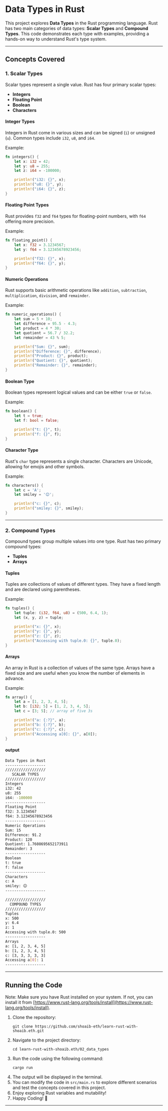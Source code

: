 # Data Types in Rust

This project explores **Data Types** in the Rust programming language. Rust has two main categories of data types: **Scalar Types** and **Compound Types**. This code demonstrates each type with examples, providing a hands-on way to understand Rust's type system.

---

## Concepts Covered

### 1. Scalar Types

Scalar types represent a single value. Rust has four primary scalar types:
- **Integers**
- **Floating Point**
- **Boolean**
- **Characters**

#### Integer Types

Integers in Rust come in various sizes and can be signed (`i`) or unsigned (`u`). Common types include `i32`, `u8`, and `i64`.

Example:
```rust
fn integers() {
    let x: i32 = 42;
    let y: u8 = 255;
    let z: i64 = -100000;

    println!("i32: {}", x);
    println!("u8: {}", y);
    println!("i64: {}", z);
}
```

#### Floating Point Types
Rust provides `f32` and `f64` types for floating-point numbers, with `f64` offering more precision. 

Example:
```rust
fn floating_point() {
    let x: f32 = 3.1234567;
    let y: f64 = 3.12345678923456;

    println!("f32: {}", x);
    println!("f64: {}", y);
}
```

#### Numeric Operations
Rust supports basic arithmetic operations like `addition`, `subtraction`, `multiplication`, `division`, and `remainder`.

Example:
```rust
fn numeric_operations() {
    let sum = 5 + 10;
    let difference = 95.5 - 4.3;
    let product = 4 * 30;
    let quotient = 56.7 / 32.2;
    let remainder = 43 % 5;

    println!("Sum: {}", sum);
    println!("Difference: {}", difference);
    println!("Product: {}", product);
    println!("Quotient: {}", quotient);
    println!("Remainder: {}", remainder);
}
```

#### Boolean Type

Boolean types represent logical values and can be either `true` or `false`.

Example:
```rust
fn boolean() {
    let t = true;
    let f: bool = false;

    println!("t: {}", t);
    println!("f: {}", f);
}
```

#### Character Type

Rust's `char` type represents a single character. Characters are Unicode, allowing for emojis and other symbols.

Example:
```rust
fn characters() {
    let c = 'A';
    let smiley = '😊';

    println!("c: {}", c);
    println!("smiley: {}", smiley);
}
```
---

### 2. Compound Types

Compound types group multiple values into one type. Rust has two primary compound types: 
- **Tuples**
- **Arrays**
  
#### Tuples

Tuples are collections of values of different types. They have a fixed length and are declared using parentheses. 

Example:
```rust
fn tuples() {
    let tuple: (i32, f64, u8) = (500, 6.4, 1);
    let (x, y, z) = tuple;

    println!("x: {}", x);
    println!("y: {}", y);
    println!("z: {}", z);
    println!("Accessing with tuple.0: {}", tuple.0);
}
```     

#### Arrays

An array in Rust is a collection of values of the same type. Arrays have a fixed size and are useful when you know the number of elements in advance.

Example:
```rust
fn array() {
    let a = [1, 2, 3, 4, 5];
    let b: [i32; 5] = [1, 2, 3, 4, 5];
    let c = [3; 5]; // array of five 3s

    println!("a: {:?}", a);
    println!("b: {:?}", b);
    println!("c: {:?}", c);
    println!("Accessing a[0]: {}", a[0]);
}
```

#### output
```bash
Data Types in Rust
------------------
//////////////////
   SCALAR TYPES   
//////////////////
Integers
i32: 42
u8: 255
i64: -100000
------------------
Floating Point
f32: 3.1234567
f64: 3.12345678923456
------------------
Numeric Operations
Sum: 15
Difference: 91.2
Product: 120
Quotient: 1.7608695652173911
Remainder: 3
------------------
Boolean
t: true
f: false
------------------
Characters
c: A
smiley: 😊
------------------

//////////////////
  COMPOUND TYPES  
//////////////////
Tuples
x: 500
y: 6.4
z: 1
Accessing with tuple.0: 500
------------------
Arrays
a: [1, 2, 3, 4, 5]
b: [1, 2, 3, 4, 5]
c: [3, 3, 3, 3, 3]
Accessing a[0]: 1
------------------
```
---

## Running the Code

Note: Make sure you have Rust installed on your system. If not, you can install it from [https://www.rust-lang.org/tools/install](https://www.rust-lang.org/tools/install).

1. Clone the repository:
   ```
   git clone https://github.com/shoaib-eth/learn-rust-with-shoaib.eth.git
   ```
2. Navigate to the project directory:
   ```
   cd learn-rust-with-shoaib.eth/02_data_types
   ```
3. Run the code using the following command:
   ```
   cargo run
   ```
4. The output will be displayed in the terminal.
5. You can modify the code in `src/main.rs` to explore different scenarios and test the concepts covered in this project.
6. Enjoy exploring Rust variables and mutability!
7. Happy Coding! 🚀
---
